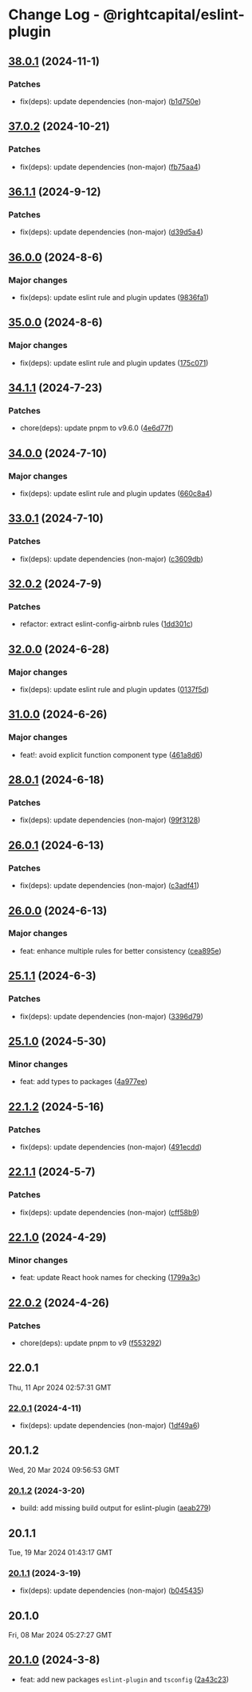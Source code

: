 # Change Log - @rightcapital/eslint-plugin

<!-- This log was last generated on Fri, 01 Nov 2024 05:19:24 GMT and should not be manually modified. -->

<!-- Start content -->

## [38.0.1](https://github.com/RightCapitalHQ/frontend-style-guide/tree/%40rightcapital%2Feslint-plugin_v38.0.1) (2024-11-1)

### Patches

- fix(deps): update dependencies (non-major) ([b1d750e](https://github.com/RightCapitalHQ/frontend-style-guide/commit/b1d750e049489a1712711cea70eeb76c9e730953))

## [37.0.2](https://github.com/RightCapitalHQ/frontend-style-guide/tree/%40rightcapital%2Feslint-plugin_v37.0.2) (2024-10-21)

### Patches

- fix(deps): update dependencies (non-major) ([fb75aa4](https://github.com/RightCapitalHQ/frontend-style-guide/commit/fb75aa4f31c9f7d674a9914aaaadc2578d96dc5c))

## [36.1.1](https://github.com/RightCapitalHQ/frontend-style-guide/tree/%40rightcapital%2Feslint-plugin_v36.1.1) (2024-9-12)

### Patches

- fix(deps): update dependencies (non-major) ([d39d5a4](https://github.com/RightCapitalHQ/frontend-style-guide/commit/d39d5a49725baeb6c7a8e2672ca16463c41f8ba2))

## [36.0.0](https://github.com/RightCapitalHQ/frontend-style-guide/tree/%40rightcapital%2Feslint-plugin_v36.0.0) (2024-8-6)

### Major changes

- fix(deps): update eslint rule and plugin updates ([9836fa1](https://github.com/RightCapitalHQ/frontend-style-guide/commit/9836fa1ed1f4f90e113b188da3710da1aa8a54ae))

## [35.0.0](https://github.com/RightCapitalHQ/frontend-style-guide/tree/%40rightcapital%2Feslint-plugin_v35.0.0) (2024-8-6)

### Major changes

- fix(deps): update eslint rule and plugin updates ([175c071](https://github.com/RightCapitalHQ/frontend-style-guide/commit/175c071867f34c5b39e118c87f52ad22d9690608))

## [34.1.1](https://github.com/RightCapitalHQ/frontend-style-guide/tree/%40rightcapital%2Feslint-plugin_v34.1.1) (2024-7-23)

### Patches

- chore(deps): update pnpm to v9.6.0 ([4e6d77f](https://github.com/RightCapitalHQ/frontend-style-guide/commit/4e6d77f886969c5fc181306e600c407e68426d56))

## [34.0.0](https://github.com/RightCapitalHQ/frontend-style-guide/tree/%40rightcapital%2Feslint-plugin_v34.0.0) (2024-7-10)

### Major changes

- fix(deps): update eslint rule and plugin updates ([660c8a4](https://github.com/RightCapitalHQ/frontend-style-guide/commit/660c8a4294ef3af44317f73ee1da1dac463ece82))

## [33.0.1](https://github.com/RightCapitalHQ/frontend-style-guide/tree/%40rightcapital%2Feslint-plugin_v33.0.1) (2024-7-10)

### Patches

- fix(deps): update dependencies (non-major) ([c3609db](https://github.com/RightCapitalHQ/frontend-style-guide/commit/c3609dbaa20c869be37ce146c1bf2080b4c73ec7))

## [32.0.2](https://github.com/RightCapitalHQ/frontend-style-guide/tree/%40rightcapital%2Feslint-plugin_v32.0.2) (2024-7-9)

### Patches

- refactor: extract eslint-config-airbnb rules ([1dd301c](https://github.com/RightCapitalHQ/frontend-style-guide/commit/1dd301cb68e73d9d41f9db0bb78f622efc21d020))

## [32.0.0](https://github.com/RightCapitalHQ/frontend-style-guide/tree/%40rightcapital%2Feslint-plugin_v32.0.0) (2024-6-28)

### Major changes

- fix(deps): update eslint rule and plugin updates ([0137f5d](https://github.com/RightCapitalHQ/frontend-style-guide/commit/0137f5d7089ee332cd52b8a3224a6096bd8b2d29))

## [31.0.0](https://github.com/RightCapitalHQ/frontend-style-guide/tree/%40rightcapital%2Feslint-plugin_v31.0.0) (2024-6-26)

### Major changes

- feat!: avoid explicit function component type ([461a8d6](https://github.com/RightCapitalHQ/frontend-style-guide/commit/461a8d685637ea20e6d831430f87f971d20b7578))

## [28.0.1](https://github.com/RightCapitalHQ/frontend-style-guide/tree/%40rightcapital%2Feslint-plugin_v28.0.1) (2024-6-18)

### Patches

- fix(deps): update dependencies (non-major) ([99f3128](https://github.com/RightCapitalHQ/frontend-style-guide/commit/99f3128290a25d9bf61602ef6878fd7f92fca61f))

## [26.0.1](https://github.com/RightCapitalHQ/frontend-style-guide/tree/%40rightcapital%2Feslint-plugin_v26.0.1) (2024-6-13)

### Patches

- fix(deps): update dependencies (non-major) ([c3adf41](https://github.com/RightCapitalHQ/frontend-style-guide/commit/c3adf417e1ba31fbd67b52f5e8e9ef384f94181d))

## [26.0.0](https://github.com/RightCapitalHQ/frontend-style-guide/tree/%40rightcapital%2Feslint-plugin_v26.0.0) (2024-6-13)

### Major changes

- feat: enhance multiple rules for better consistency ([cea895e](https://github.com/RightCapitalHQ/frontend-style-guide/commit/cea895ea2bf23f2ba60f043e14a5df9964daca1d))

## [25.1.1](https://github.com/RightCapitalHQ/frontend-style-guide/tree/%40rightcapital%2Feslint-plugin_v25.1.1) (2024-6-3)

### Patches

- fix(deps): update dependencies (non-major) ([3396d79](https://github.com/RightCapitalHQ/frontend-style-guide/commit/3396d7945e82abf6bf091d89ab32e0021a83c836))

## [25.1.0](https://github.com/RightCapitalHQ/frontend-style-guide/tree/%40rightcapital%2Feslint-plugin_v25.1.0) (2024-5-30)

### Minor changes

- feat: add types to packages ([4a977ee](https://github.com/RightCapitalHQ/frontend-style-guide/commit/4a977eef2877106dffb34c5297589a6d70fdc87a))

## [22.1.2](https://github.com/RightCapitalHQ/frontend-style-guide/tree/%40rightcapital%2Feslint-plugin_v22.1.2) (2024-5-16)

### Patches

- fix(deps): update dependencies (non-major) ([491ecdd](https://github.com/RightCapitalHQ/frontend-style-guide/commit/491ecdd8e81b0b3272d4bb9bef2d4b2f51f14fbf))

## [22.1.1](https://github.com/RightCapitalHQ/frontend-style-guide/tree/%40rightcapital%2Feslint-plugin_v22.1.1) (2024-5-7)

### Patches

- fix(deps): update dependencies (non-major) ([cff58b9](https://github.com/RightCapitalHQ/frontend-style-guide/commit/cff58b95d2c004feec2b3d0f4fcc283c4f847fe2))

## [22.1.0](https://github.com/RightCapitalHQ/frontend-style-guide/tree/%40rightcapital%2Feslint-plugin_v22.1.0) (2024-4-29)

### Minor changes

- feat: update React hook names for checking ([1799a3c](https://github.com/RightCapitalHQ/frontend-style-guide/commit/1799a3c7e92c5035f22aa6d216c961616d5fdf51))

## [22.0.2](https://github.com/RightCapitalHQ/frontend-style-guide/tree/%40rightcapital%2Feslint-plugin_v22.0.2) (2024-4-26)

### Patches

- chore(deps): update pnpm to v9 ([f553292](https://github.com/RightCapitalHQ/frontend-style-guide/commit/f553292d1d6343570e43fdd07f51adcbd47e7a9b))

## 22.0.1

Thu, 11 Apr 2024 02:57:31 GMT

### [22.0.1](https://github.com/RightCapitalHQ/frontend-style-guide/tree/%40rightcapital%2Feslint-plugin_v22.0.1) (2024-4-11)

- fix(deps): update dependencies (non-major) ([1df49a6](https://github.com/RightCapitalHQ/frontend-style-guide/commit/1df49a6c4347bc93298ca0e9de2ee7fce4b54295))

## 20.1.2

Wed, 20 Mar 2024 09:56:53 GMT

### [20.1.2](https://github.com/RightCapitalHQ/frontend-style-guide/tree/%40rightcapital%2Feslint-plugin_v20.1.2) (2024-3-20)

- build: add missing build output for eslint-plugin ([aeab279](https://github.com/RightCapitalHQ/frontend-style-guide/commit/aeab27920216a32a49924cb91dd4a5209c17c8e7))

## 20.1.1

Tue, 19 Mar 2024 01:43:17 GMT

### [20.1.1](https://github.com/RightCapitalHQ/frontend-style-guide/tree/%40rightcapital%2Feslint-plugin_v20.1.1) (2024-3-19)

- fix(deps): update dependencies (non-major) ([b045435](https://github.com/RightCapitalHQ/frontend-style-guide/commit/b0454355fb6d49ab507b77501289a0f8867ccc5c))

## 20.1.0

Fri, 08 Mar 2024 05:27:27 GMT

## [20.1.0](https://github.com/RightCapitalHQ/frontend-style-guide/tree/%40rightcapital%2Feslint-plugin_v20.1.0) (2024-3-8)

- feat: add new packages `eslint-plugin` and `tsconfig` ([2a43c23](https://github.com/RightCapitalHQ/frontend-style-guide/commit/2a43c2375aa0e9c6c69af3c4e576b5cf136034e1))
